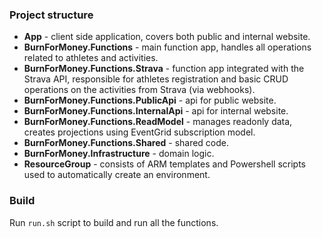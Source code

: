 ### Project structure

* **App** - client side application, covers both public and internal website.
* **BurnForMoney.Functions** - main function app, handles all operations related to athletes and activities.
* **BurnForMoney.Functions.Strava** - function app integrated with the Strava API, responsible for athletes registration and basic CRUD operations on the activities from Strava (via webhooks).
* **BurnForMoney.Functions.PublicApi** - api for public website.
* **BurnForMoney.Functions.InternalApi** - api for internal website.
* **BurnForMoney.Functions.ReadModel** - manages readonly data, creates projections using EventGrid subscription model.
* **BurnForMoney.Functions.Shared** - shared code.
* **BurnForMoney.Infrastructure** - domain logic.
* **ResourceGroup** - consists of ARM templates and Powershell scripts used to automatically create an environment.

### Build

Run `run.sh` script to build and run all the functions.

